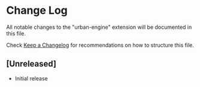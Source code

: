 # Change Log

All notable changes to the "urban-engine" extension will be documented in this file.

Check [Keep a Changelog](http://keepachangelog.com/) for recommendations on how to structure this file.

## [Unreleased]

- Initial release